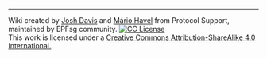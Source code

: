 ---
Wiki created by <a href="https://twitter.com/joshdavislight">Josh Davis</a> and <a href="https://twitter.com/TMIYChao">Mário Havel</a> from Protocol Support, maintained by EPFsg community. <a rel="license" href="https://github.com/eth-protocol-fellows/protocol-studies/blob/main/LICENSE"><img alt="CC License" style="border-width:0" src="https://licensebuttons.net/l/by-sa/4.0/88x31.png" /></a><br/> This work is licensed under a <a rel="license" href="https://creativecommons.org/licenses/by-sa/4.0/">Creative Commons Attribution-ShareAlike 4.0 International.</a>.
